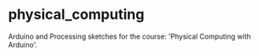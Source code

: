 physical_computing
==================

Arduino and Processing sketches for the course: 'Physical Computing with Arduino'.